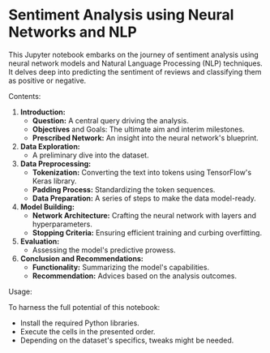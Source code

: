 # Sentiment Analysis using Neural Networks and NLP
This Jupyter notebook embarks on the journey of sentiment analysis using neural network models and Natural Language Processing (NLP) techniques. It delves deep into predicting the sentiment of reviews and classifying them as positive or negative.

Contents:

1. **Introduction:**
   - **Question:** A central query driving the analysis.
   - **Objectives** and Goals: The ultimate aim and interim milestones.
   - **Prescribed Network:** An insight into the neural network's blueprint.
2. **Data Exploration:**
   - A preliminary dive into the dataset.
3. **Data Preprocessing:**
   - **Tokenization:** Converting the text into tokens using TensorFlow's Keras library.
   - **Padding Process:** Standardizing the token sequences.
   - **Data Preparation:** A series of steps to make the data model-ready.
4. **Model Building:**
   - **Network Architecture:** Crafting the neural network with layers and hyperparameters.
   - **Stopping Criteria:** Ensuring efficient training and curbing overfitting.
5. **Evaluation:**
   - Assessing the model's predictive prowess.
6. **Conclusion and Recommendations:**
   - **Functionality:** Summarizing the model's capabilities.
   - **Recommendation:** Advices based on the analysis outcomes.

Usage:

To harness the full potential of this notebook:

- Install the required Python libraries.
- Execute the cells in the presented order.
- Depending on the dataset's specifics, tweaks might be needed.
